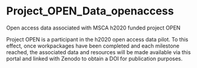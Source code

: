 # Project_OPEN_Data_openaccess
Open access data associated with MSCA h2020 funded project OPEN

Project OPEN is a participant in the h2020 open access data pilot. To this effect, once workpackages have been completed and each milestone reached, the associated data and resources will be made available via this portal and linked with Zenodo to obtain a DOI for publication purposes. 
